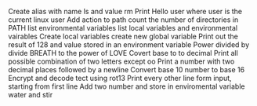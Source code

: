 Create alias with name ls and value rm
Print Hello user where user is the current linux user
Add action to path
count the number of directories in PATH
list environmental variables
list local variables and environmental vairables
Create local variables
create new global variable
Print out the result of 128 and value stored in an environment variable
Power divided by divide
BREATH to the power of LOVE
Covert base to to decimal
Print all possible combination of two letters except oo
Print a number with two decimal places followed by a newline
Convert base 10 number to base 16
Encrypt and decode tect using rot13
Print every other line form input, starting from first line
Add two number and store in enviromental variable water and stir

